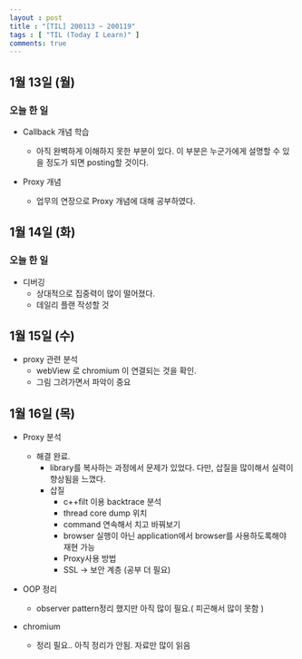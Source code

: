 ```yaml
---
layout : post
title : "[TIL] 200113 ~ 200119"
tags : [ "TIL (Today I Learn)" ]
comments: true
---
```


## 1월 13일 (월)
### 오늘 한 일
- Callback 개념 학습
  - 아직 완벽하게 이해하지 못한 부분이 있다. 이 부분은 누군가에게 설명할 수 있을 정도가 되면 posting할 것이다.

- Proxy 개념
  - 업무의 연장으로 Proxy 개념에 대해 공부하였다.

## 1월 14일 (화)
### 오늘 한 일
- 디버깅
  - 상대적으로 집중력이 많이 떨어졌다.
  - 데일리 플랜 작성할 것

## 1월 15일 (수)
- proxy 관련 분석
  - webView 로 chromium 이 연결되는 것을 확인.
  - 그림 그려가면서 파악이 중요


## 1월 16일 (목)
- Proxy 분석
  - 해결 완료.
    - library를 복사하는 과정에서 문제가 있었다. 다만, 삽질을 많이해서 실력이 향상됨을 느꼈다.
    - 삽질
      - c++filt 이용 backtrace 분석
      - thread core dump 위치
      - command 연속해서 치고 바꿔보기
      - browser 실행이 아닌 application에서 browser를 사용하도록해야 재현 가능
      - Proxy사용 방법
      - SSL -> 보안 계층 (공부 더 필요)

- OOP 정리
  - observer pattern정리 했지만 아직 많이 필요.( 피곤해서 많이 못함 )

- chromium
  - 정리 필요.. 아직 정리가 안됨. 자료만 많이 읽음
